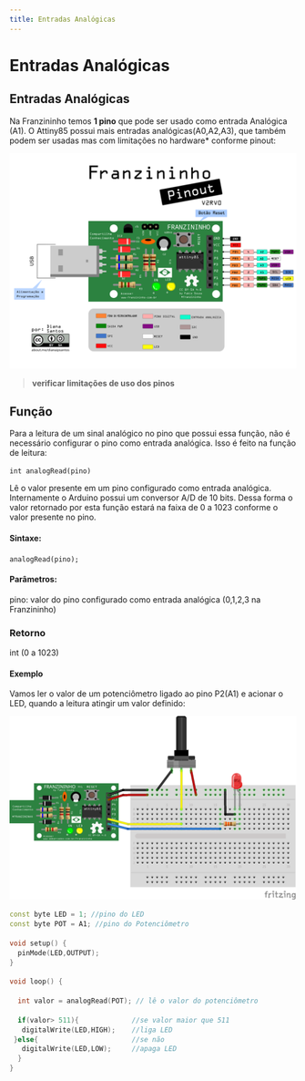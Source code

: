 ```yaml
---
title: Entradas Analógicas
---
```


# Entradas Analógicas

## Entradas Analógicas

Na Franzininho temos **1 pino** que pode ser usado como entrada Analógica \(A1\). O Attiny85 possui mais entradas analógicas\(A0,A2,A3\), que também podem ser usadas mas com limitações no hardware\* conforme pinout:

![Pinagem Franzininho V2](../.gitbook/assets/pinagem-v2%20%288%29.png)

> **verificar limitações de uso dos pinos**

## Função

Para a leitura de um sinal analógico no pino que possui essa função, não é necessário configurar o pino como entrada analógica. Isso é feito na função de leitura:

`int analogRead(pino)`

Lê o valor presente em um pino configurado como entrada analógica. Internamente o Arduino possui um conversor A/D de 10 bits. Dessa forma o valor retornado por esta função estará na faixa de 0 a 1023 conforme o valor presente no pino.

#### Sintaxe:

`analogRead(pino);`

#### Parâmetros:

pino: valor do pino configurado como entrada analógica \(0,1,2,3 na Franzininho\)

### Retorno

int \(0 a 1023\)

#### Exemplo

Vamos ler o valor de um potenciômetro ligado ao pino P2\(A1\) e acionar o LED, quando a leitura atingir um valor definido:

![Circuito](../.gitbook/assets/image1%20%2819%29.png)

```cpp
const byte LED = 1; //pino do LED
const byte POT = A1; //pino do Potenciômetro

void setup() {
  pinMode(LED,OUTPUT);
}

void loop() {

  int valor = analogRead(POT); // lê o valor do potenciômetro

  if(valor> 511){             //se valor maior que 511
   digitalWrite(LED,HIGH);    //liga LED
 }else{                       //se não
   digitalWrite(LED,LOW);     //apaga LED
  }
}
```

